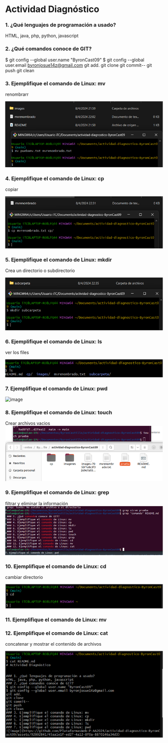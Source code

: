 # Actividad Diagnóstico


### 1. ¿Qué lenguajes de programación a usado?
HTML, java, php, python, javascript
### 2. ¿Qué comandos conoce de GIT?
$ git config --global user.name "ByronCast09"
$ git config --global user.email byronjosue14z@gmail.com
git add.
git clone
git commit--
git push
git clean
### 3. Ejemplifique el comando de Linux: mv
renombrarr

![image](https://raw.githubusercontent.com/PlataformasWeb-P-AA2024/actividad-diagnostico-ByronCast09/main/imagenes/mv.png)

### 4. Ejemplifique el comando de Linux: cp
copiar

![image](https://raw.githubusercontent.com/PlataformasWeb-P-AA2024/actividad-diagnostico-ByronCast09/main/imagenes/cp.png)

### 5. Ejemplifique el comando de Linux: mkdir
Crea un directorio o subdirectorio

![image](https://raw.githubusercontent.com/PlataformasWeb-P-AA2024/actividad-diagnostico-ByronCast09/main/imagenes/mkdir.png)

### 6. Ejemplifique el comando de Linux: ls
ver los files

![image](https://raw.githubusercontent.com/PlataformasWeb-P-AA2024/actividad-diagnostico-ByronCast09/main/imagenes/ls.png)

### 7. Ejemplifique el comando de Linux: pwd
![image](https://github.com/PlataformasWeb-P-AA2024/actividad-diagnostico-ByronCast09/assets/92802841/45aa1e1f-ed27-4a12-8f0a-8870146a34d3)

### 8. Ejemplifique el comando de Linux: touch
Crear archivos vacios
![image](https://raw.githubusercontent.com/PlataformasWeb-P-AA2024/actividad-diagnostico-ByronCast09/main/imagenes/touch.png)
### 9. Ejemplifique el comando de Linux: grep
filtrar y eliminar la información
![image](https://raw.githubusercontent.com/PlataformasWeb-P-AA2024/actividad-diagnostico-ByronCast09/main/imagenes/grep.png)
### 10. Ejemplifique el comando de Linux: cd
cambiar directorio

![image](https://raw.githubusercontent.com/PlataformasWeb-P-AA2024/actividad-diagnostico-ByronCast09/main/imagenes/cd.png)

### 11. Ejemplifique el comando de Linux: mv
### 12. Ejemplifique el comando de Linux: cat
concatenar y mostrar el contenido de archivos

![image](https://raw.githubusercontent.com/PlataformasWeb-P-AA2024/actividad-diagnostico-ByronCast09/main/imagenes/cat.png)

